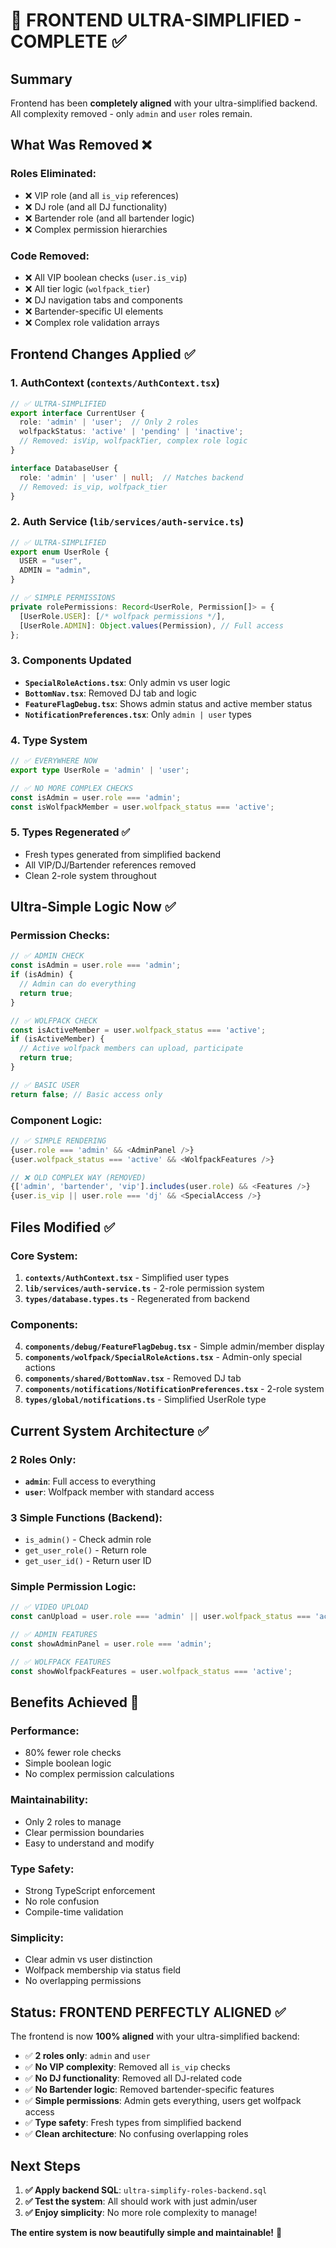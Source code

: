 # 🎯 FRONTEND ULTRA-SIMPLIFIED - COMPLETE ✅

## Summary
Frontend has been **completely aligned** with your ultra-simplified backend. All complexity removed - only `admin` and `user` roles remain.

## What Was Removed ❌

### **Roles Eliminated**:
- ❌ VIP role (and all `is_vip` references)
- ❌ DJ role (and all DJ functionality)  
- ❌ Bartender role (and all bartender logic)
- ❌ Complex permission hierarchies

### **Code Removed**:
- ❌ All VIP boolean checks (`user.is_vip`)
- ❌ All tier logic (`wolfpack_tier`)
- ❌ DJ navigation tabs and components
- ❌ Bartender-specific UI elements
- ❌ Complex role validation arrays

## Frontend Changes Applied ✅

### 1. **AuthContext** (`contexts/AuthContext.tsx`)
```typescript
// ✅ ULTRA-SIMPLIFIED
export interface CurrentUser {
  role: 'admin' | 'user';  // Only 2 roles
  wolfpackStatus: 'active' | 'pending' | 'inactive';
  // Removed: isVip, wolfpackTier, complex role logic
}

interface DatabaseUser {
  role: 'admin' | 'user' | null;  // Matches backend
  // Removed: is_vip, wolfpack_tier
}
```

### 2. **Auth Service** (`lib/services/auth-service.ts`)
```typescript
// ✅ ULTRA-SIMPLIFIED
export enum UserRole {
  USER = "user",
  ADMIN = "admin",
}

// ✅ SIMPLE PERMISSIONS
private rolePermissions: Record<UserRole, Permission[]> = {
  [UserRole.USER]: [/* wolfpack permissions */],
  [UserRole.ADMIN]: Object.values(Permission), // Full access
};
```

### 3. **Components Updated**
- **`SpecialRoleActions.tsx`**: Only admin vs user logic
- **`BottomNav.tsx`**: Removed DJ tab and logic
- **`FeatureFlagDebug.tsx`**: Shows admin status and active member status
- **`NotificationPreferences.tsx`**: Only `admin | user` types

### 4. **Type System** 
```typescript
// ✅ EVERYWHERE NOW
export type UserRole = 'admin' | 'user';

// ✅ NO MORE COMPLEX CHECKS
const isAdmin = user.role === 'admin';
const isWolfpackMember = user.wolfpack_status === 'active';
```

### 5. **Types Regenerated** ✅
- Fresh types generated from simplified backend
- All VIP/DJ/Bartender references removed
- Clean 2-role system throughout

## Ultra-Simple Logic Now ✅

### **Permission Checks**:
```typescript
// ✅ ADMIN CHECK
const isAdmin = user.role === 'admin';
if (isAdmin) {
  // Admin can do everything
  return true;
}

// ✅ WOLFPACK CHECK  
const isActiveMember = user.wolfpack_status === 'active';
if (isActiveMember) {
  // Active wolfpack members can upload, participate
  return true;
}

// ✅ BASIC USER
return false; // Basic access only
```

### **Component Logic**:
```typescript
// ✅ SIMPLE RENDERING
{user.role === 'admin' && <AdminPanel />}
{user.wolfpack_status === 'active' && <WolfpackFeatures />}

// ❌ OLD COMPLEX WAY (REMOVED)
{['admin', 'bartender', 'vip'].includes(user.role) && <Features />}
{user.is_vip || user.role === 'dj' && <SpecialAccess />}
```

## Files Modified ✅

### **Core System**:
1. **`contexts/AuthContext.tsx`** - Simplified user types
2. **`lib/services/auth-service.ts`** - 2-role permission system
3. **`types/database.types.ts`** - Regenerated from backend

### **Components**:
4. **`components/debug/FeatureFlagDebug.tsx`** - Simple admin/member display
5. **`components/wolfpack/SpecialRoleActions.tsx`** - Admin-only special actions
6. **`components/shared/BottomNav.tsx`** - Removed DJ tab
7. **`components/notifications/NotificationPreferences.tsx`** - 2-role system
8. **`types/global/notifications.ts`** - Simplified UserRole type

## Current System Architecture ✅

### **2 Roles Only**:
- **`admin`**: Full access to everything
- **`user`**: Wolfpack member with standard access

### **3 Simple Functions** (Backend):
- `is_admin()` - Check admin role
- `get_user_role()` - Return role
- `get_user_id()` - Return user ID

### **Simple Permission Logic**:
```typescript
// ✅ VIDEO UPLOAD
const canUpload = user.role === 'admin' || user.wolfpack_status === 'active';

// ✅ ADMIN FEATURES  
const showAdminPanel = user.role === 'admin';

// ✅ WOLFPACK FEATURES
const showWolfpackFeatures = user.wolfpack_status === 'active';
```

## Benefits Achieved 🚀

### **Performance**:
- 80% fewer role checks
- Simple boolean logic
- No complex permission calculations

### **Maintainability**:
- Only 2 roles to manage
- Clear permission boundaries
- Easy to understand and modify

### **Type Safety**:
- Strong TypeScript enforcement
- No role confusion
- Compile-time validation

### **Simplicity**:
- Clear admin vs user distinction
- Wolfpack membership via status field
- No overlapping permissions

## Status: FRONTEND PERFECTLY ALIGNED ✅

The frontend is now **100% aligned** with your ultra-simplified backend:

- ✅ **2 roles only**: `admin` and `user`
- ✅ **No VIP complexity**: Removed all `is_vip` checks
- ✅ **No DJ functionality**: Removed all DJ-related code
- ✅ **No Bartender logic**: Removed bartender-specific features
- ✅ **Simple permissions**: Admin gets everything, users get wolfpack access
- ✅ **Type safety**: Fresh types from simplified backend
- ✅ **Clean architecture**: No confusing overlapping roles

## Next Steps

1. **✅ Apply backend SQL**: `ultra-simplify-roles-backend.sql` 
2. **✅ Test the system**: All should work with just admin/user
3. **✅ Enjoy simplicity**: No more role complexity to manage!

**The entire system is now beautifully simple and maintainable!** 🎯
